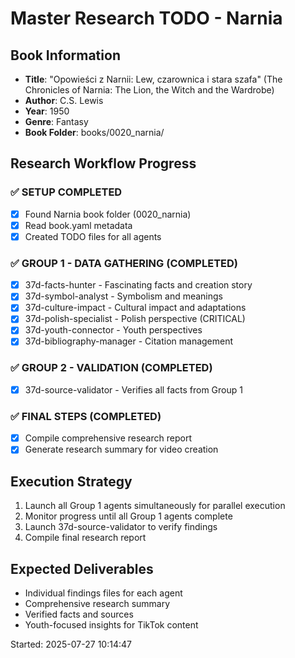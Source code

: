 # Master Research TODO - Narnia

## Book Information
- **Title**: "Opowieści z Narnii: Lew, czarownica i stara szafa" (The Chronicles of Narnia: The Lion, the Witch and the Wardrobe)
- **Author**: C.S. Lewis
- **Year**: 1950
- **Genre**: Fantasy
- **Book Folder**: books/0020_narnia/

## Research Workflow Progress

### ✅ SETUP COMPLETED
- [x] Found Narnia book folder (0020_narnia)
- [x] Read book.yaml metadata
- [x] Created TODO files for all agents

### ✅ GROUP 1 - DATA GATHERING (COMPLETED)
- [x] 37d-facts-hunter - Fascinating facts and creation story
- [x] 37d-symbol-analyst - Symbolism and meanings
- [x] 37d-culture-impact - Cultural impact and adaptations
- [x] 37d-polish-specialist - Polish perspective (CRITICAL)
- [x] 37d-youth-connector - Youth perspectives
- [x] 37d-bibliography-manager - Citation management

### ✅ GROUP 2 - VALIDATION (COMPLETED)
- [x] 37d-source-validator - Verifies all facts from Group 1

### ✅ FINAL STEPS (COMPLETED)
- [x] Compile comprehensive research report
- [x] Generate research summary for video creation

## Execution Strategy
1. Launch all Group 1 agents simultaneously for parallel execution
2. Monitor progress until all Group 1 agents complete
3. Launch 37d-source-validator to verify findings
4. Compile final research report

## Expected Deliverables
- Individual findings files for each agent
- Comprehensive research summary
- Verified facts and sources
- Youth-focused insights for TikTok content

Started: 2025-07-27 10:14:47
